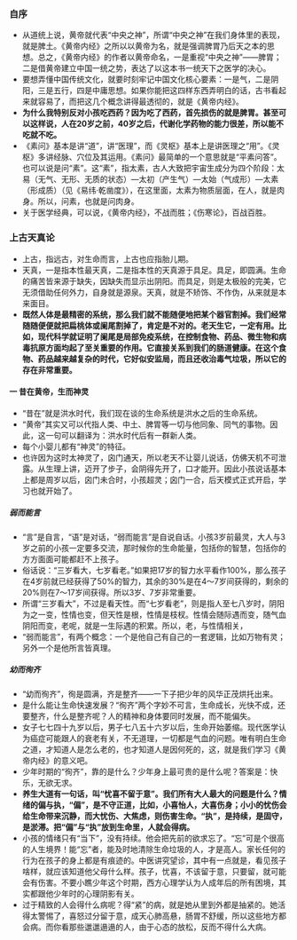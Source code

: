 
### 自序
- 从道统上说，黄帝就代表“中央之神”，所谓“中央之神”在我们身体里的表现，就是脾土。《黄帝内经》之所以以黄帝为名，就是强调脾胃乃后天之本的思想。总之，《黄帝内经》的作者以黄帝命名，一是重视“中央之神”——脾胃；二是借黄帝建立中国一统之势，表达了以这本书一统天下之医学的决心。
- 要想弄懂中国传统文化，就要时刻牢记中国文化核心要素：一是气，二是阴阳，三是五行，四是中庸思想。如果你能把这四样东西弄明白的话，古书看起来就容易了，而把这几个概念讲得最透彻的，就是《黄帝内经》。
- **为什么我特别反对小孩吃西药？因为吃了西药，首先损伤的就是脾胃。甚至可以这样说，人在20岁之前，40岁之后，代谢化学药物的能力很差，所以能不吃就不吃。**
- 《素问》基本是讲“道”，讲“医理”，而《灵枢》基本上是讲医理之“用”。《灵枢》多讲经脉、穴位及其运用。《素问》最简单的一个意思就是“平素问答”。也可以说是问“素”。这“素”，指太素，古人大致把宇宙生成分为四个阶段：太易（无气、无形、无质的状态）—太初（产生气）—太始（气成形）—太素（形成质）（见《易纬·乾凿度》），在这里面，太素为物质层面，在人，就是肉身。所以，问素，也就是问肉身。
- 关于医学经典，可以说，《黄帝内经》，不战而胜；《伤寒论》，百战百胜。

### 上古天真论
- 上古，指远古，对生命而言，上古也应指胎儿期。
- 天真，一是指本性最天真，二是指本性的天真源于具足。具足，即圆满。生命的痛苦皆来源于缺失，因缺失而显示出阴阳。而具足，则是太极般的完美，它无须借助任何外力，自身就是源泉。天真，就是不矫饰、不作伪，从来就是本来面目。
- **既然人体是最精密的系统，那么我们就不能随便地把某个器官割掉。我们经常随随便便就把扁桃体或阑尾割掉了，肯定是不对的。老天生它，一定有用。比如，现代科学就证明了阑尾是局部免疫系统，在控制食物、药品、微生物和病毒抗原方面均起了至关重要的作用。它直接关系到我们的肠道健康。在这个食物、药品越来越复杂的时代，它好似安监局，而且还收治毒气垃圾，所以它的存在非常重要。**
#### 一 昔在黄帝，生而神灵
- “昔在”就是洪水时代，我们现在谈的生命系统是洪水之后的生命系统。
- “黄帝”其实又可以代指人类、中土、脾胃等一切与他同象、同气的事物。因此，这一句可以翻译为：洪水时代后有一群新人类。
- 每个小婴儿都有“神灵”的特征。
- 也许因为这时太神灵了，囟门通天，所以老天不让婴儿说话，仿佛天机不可泄露。从生理上讲，迈开了步子，会阴得先开了，口才能开。因此小孩说话基本上都是周岁以后，囟门未合时，小孩超灵；囟门一合，后天模式正式开启，学习也就开始了。
##### 弱而能言
- “言”是自言，“语”是对话，“弱而能言”是自说自话。小孩3岁前最灵，大人与3岁之前的小孩一定要多交流，那时候你的生命能量，包括你的智慧，包括你的方方面面可能都赶不上孩子。
- 俗话说：“三岁看大，七岁看老。”如果把17岁的智力水平看作100%，那么孩子在4岁前就已经获得了50%的智力，其余的30%是在4～7岁间获得的，剩余的20%则在7～17岁间获得。所以3岁、7岁非常重要。
- 所谓“三岁看大”，不过是看天性。而“七岁看老”，则是指人至七八岁时，阴阳为之一变，性情也变，但天性是根，性情是枝杈。性情会随际遇而变，随气血阴阳而变，老呢，就是一生际遇的积累。所以，老，与性情相关，
- “弱而能言”，有两个概念：一个是他自己有自己的一套逻辑，比如万物有灵；另外一个是他所言皆真理。
##### 幼而徇齐
- “幼而徇齐”，徇是圆满，齐是整齐——一下子把少年的风华正茂烘托出来。
- 是什么能让生命快速发展？“徇齐”两个字妙不可言，生命成长，光快不成，还要整齐，什么是整齐呢？人的精神和身体要同时发展，而不能偏失。
- 女子七七四十九岁以后，男子七八五十六岁以后，生命开始萎缩。现代医学认为癌症可能跟人的衰老有关，不无道理，一切都是气血的问题。唯有明白生命之道，才知道人是怎么老的，也才知道人是因何死的，这，就是我们学习《黄帝内经》的意义吧。
- 少年时期的“徇齐”，靠的是什么？少年身上最可贵的是什么呢？答案是：快乐，无欲无求。
- **养生大道有一句话，叫“忧喜不留于意”。我们所有大人最大的问题是什么？情绪的偏与执，“偏”，是不守正道，比如，小喜怡人，大喜伤身；小小的忧伤会给生命带来沉静，而大忧伤、大焦虑，则伤害生命。“执”，是持续，是固守，是淤滞。把“偏”与“执”放到生命里，人就会得病。**
- 小孩的情绪只有“当下”，没有持续。他会把先前的欲求忘了。“忘”可是个很高的人生境界！能“忘”者，能及时地清除生命垃圾的人，才是高人。家长任何的行为在孩子的身上都是有痕迹的。中医讲究望诊，其中有一点就是，看见孩子啥样，就应该知道他父母什么样。孩子，忧喜，不该留于意，只要留，就可能会有伤害。不要小瞧少年这个时期，西方心理学认为人成年后的所有困境，其实都跟他少年时的心理阴影有关。
- 过于精致的人会得什么病呢？得“紧”的病，就是她从里到外都是抽紧的。她活得太警惕了，喜怒过分留于意，成天心肺高悬，肠胃不舒缓，所以这些地方都会病。而你看那些邋邋遢遢的人，由于心态的放松，反而不得什么大病。